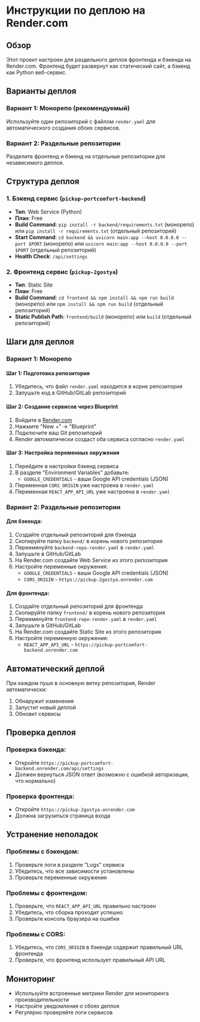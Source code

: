 # Инструкции по деплою на Render.com

## Обзор
Этот проект настроен для раздельного деплоя фронтенда и бэкенда на Render.com. Фронтенд будет развернут как статический сайт, а бэкенд как Python веб-сервис.

## Варианты деплоя

### Вариант 1: Монорепо (рекомендуемый)
Используйте один репозиторий с файлом `render.yaml` для автоматического создания обоих сервисов.

### Вариант 2: Раздельные репозитории
Разделите фронтенд и бэкенд на отдельные репозитории для независимого деплоя.

## Структура деплоя

### 1. Бэкенд сервис (`pickup-portcomfort-backend`)
- **Тип**: Web Service (Python)
- **План**: Free
- **Build Command**: `pip install -r backend/requirements.txt` (монорепо) или `pip install -r requirements.txt` (отдельный репозиторий)
- **Start Command**: `cd backend && uvicorn main:app --host 0.0.0.0 --port $PORT` (монорепо) или `uvicorn main:app --host 0.0.0.0 --port $PORT` (отдельный репозиторий)
- **Health Check**: `/api/settings`

### 2. Фронтенд сервис (`pickup-2gostya`)
- **Тип**: Static Site
- **План**: Free
- **Build Command**: `cd frontend && npm install && npm run build` (монорепо) или `npm install && npm run build` (отдельный репозиторий)
- **Static Publish Path**: `frontend/build` (монорепо) или `build` (отдельный репозиторий)

## Шаги для деплоя

### Вариант 1: Монорепо

#### Шаг 1: Подготовка репозитория
1. Убедитесь, что файл `render.yaml` находится в корне репозитория
2. Запушьте код в GitHub/GitLab репозиторий

#### Шаг 2: Создание сервисов через Blueprint
1. Войдите в [Render.com](https://render.com)
2. Нажмите "New +" → "Blueprint"
3. Подключите ваш Git репозиторий
4. Render автоматически создаст оба сервиса согласно `render.yaml`

#### Шаг 3: Настройка переменных окружения
1. Перейдите в настройки бэкенд сервиса
2. В разделе "Environment Variables" добавьте:
   - `GOOGLE_CREDENTIALS` - ваши Google API credentials (JSON)
3. Переменная `CORS_ORIGIN` уже настроена в `render.yaml`
4. Переменная `REACT_APP_API_URL` уже настроена в `render.yaml`

### Вариант 2: Раздельные репозитории

#### Для бэкенда:
1. Создайте отдельный репозиторий для бэкенда
2. Скопируйте папку `backend/` в корень нового репозитория
3. Переименуйте `backend-repo-render.yaml` в `render.yaml`
4. Запушьте в GitHub/GitLab
5. На Render.com создайте Web Service из этого репозитория
6. Настройте переменные окружения:
   - `GOOGLE_CREDENTIALS` - ваши Google API credentials (JSON)
   - `CORS_ORIGIN` - `https://pickup-2gostya.onrender.com`

#### Для фронтенда:
1. Создайте отдельный репозиторий для фронтенда
2. Скопируйте папку `frontend/` в корень нового репозитория
3. Переименуйте `frontend-repo-render.yaml` в `render.yaml`
4. Запушьте в GitHub/GitLab
5. На Render.com создайте Static Site из этого репозитория
6. Настройте переменную окружения:
   - `REACT_APP_API_URL` - `https://pickup-portcomfort-backend.onrender.com`

## Автоматический деплой

При каждом пуше в основную ветку репозитория, Render автоматически:
1. Обнаружит изменения
2. Запустит новый деплой
3. Обновит сервисы

## Проверка деплоя

### Проверка бэкенда:
- Откройте `https://pickup-portcomfort-backend.onrender.com/api/settings`
- Должен вернуться JSON ответ (возможно с ошибкой авторизации, что нормально)

### Проверка фронтенда:
- Откройте `https://pickup-2gostya.onrender.com`
- Должна загрузиться страница входа

## Устранение неполадок

### Проблемы с бэкендом:
1. Проверьте логи в разделе "Logs" сервиса
2. Убедитесь, что все зависимости установлены
3. Проверьте переменные окружения

### Проблемы с фронтендом:
1. Проверьте, что `REACT_APP_API_URL` правильно настроен
2. Убедитесь, что сборка проходит успешно
3. Проверьте консоль браузера на ошибки

### Проблемы с CORS:
1. Убедитесь, что `CORS_ORIGIN` в бэкенде содержит правильный URL фронтенда
2. Проверьте, что фронтенд использует правильный API URL

## Мониторинг

- Используйте встроенные метрики Render для мониторинга производительности
- Настройте уведомления о сбоях деплоя
- Регулярно проверяйте логи сервисов 